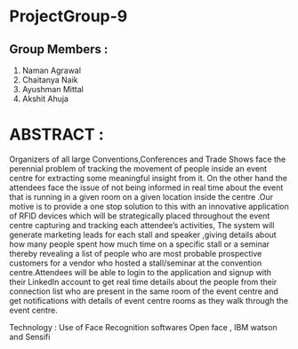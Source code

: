 # ProjectGroup-9
## Group Members :
1. Naman Agrawal
2. Chaitanya Naik
3. Ayushman Mittal
4. Akshit Ahuja

# ABSTRACT : 

Organizers of all large Conventions,Conferences and Trade Shows face the perennial problem of tracking the movement of people inside an event centre for extracting some meaningful insight from it. On the other hand the attendees face the issue of not being informed in real time about the event that is running in a given room on a given location inside the centre .Our motive is to provide a one stop solution to this with an innovative application of RFID devices which will be strategically placed throughout the event centre capturing and tracking each attendee’s activities, The system will generate marketing leads for each stall and speaker ,giving details about how many people spent how much time on a specific stall or a seminar thereby revealing a list of people who are most probable prospective customers for a vendor who hosted a stall/seminar at the convention centre.Attendees will be able to login to the application and signup with their LinkedIn account to get real time details about the people from their connection list who are present in the same room of the event centre and get notifications with details of event centre rooms as they walk through the event centre.



Technology : Use of Face Recognition softwares Open face , IBM watson  and Sensifi


